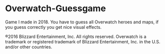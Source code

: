 # Overwatch-Guessgame

Game I made in 2018. You have to guess all Overwatch heroes and maps, if you guess correctly you get nice visual effects. 

®2016 Blizzard Entertainment, Inc. All rights reserved. Overwatch is a trademark or registered trademark of Blizzard Entertainment, Inc. in the U.S. and/or other countries.
